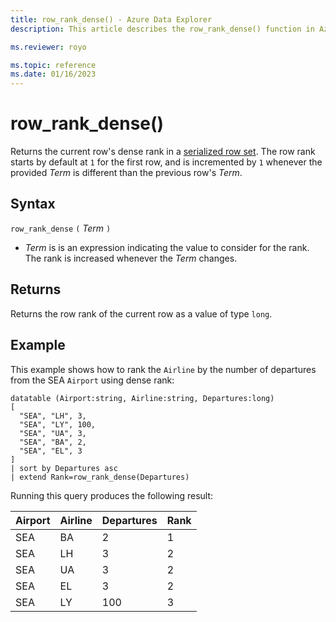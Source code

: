 ```yaml
---
title: row_rank_dense() - Azure Data Explorer
description: This article describes the row_rank_dense() function in Azure Data Explorer.

ms.reviewer: royo

ms.topic: reference
ms.date: 01/16/2023
---
```

# row_rank_dense()

Returns the current row's dense rank in a [serialized row set](./windowsfunctions.md#serialized-row-set).
The row rank starts by default at `1` for the first row, and is incremented by `1` whenever the provided *Term* is different than the previous row's *Term*.

## Syntax

`row_rank_dense` `(` *Term* `)`

* *Term* is is an expression indicating the value to consider for the rank. The rank is increased whenever the *Term* changes.
  
## Returns

Returns the row rank of the current row as a value of type `long`.


## Example

This example shows how to rank the `Airline` by the number of departures from the SEA `Airport` using dense rank:


```kusto
datatable (Airport:string, Airline:string, Departures:long)
[
  "SEA", "LH", 3,
  "SEA", "LY", 100,
  "SEA", "UA", 3,
  "SEA", "BA", 2,
  "SEA", "EL", 3
]
| sort by Departures asc
| extend Rank=row_rank_dense(Departures)
```

Running this query produces the following result:

Airport  | Airline  | Departures  | Rank
---------|----------|-------------|------
SEA      | BA       | 2           | 1
SEA      | LH       | 3           | 2
SEA      | UA       | 3           | 2
SEA      | EL       | 3           | 2
SEA      | LY       | 100         | 3
